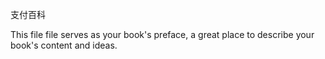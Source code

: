 支付百科

This file file serves as your book's preface, a great place to describe your book's content and ideas.

